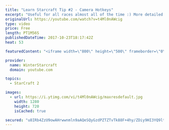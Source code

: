 ```yaml
---
title: "Learn Starcraft Tip #2 - Camera Hotkeys"
excerpt: "Useful for all races almost all of the time :) More detailed guides/tutorials under the learn to play starcraft playlist."
originalUrl: https://youtube.com/watch?v=t4Ml0nAWcig
type: video
price: Free
length: PT1M56S
publishedDateTime: 2017-10-23T18:17:42Z
heat: 53

featuredContent: "<iframe width=\"800\" height=\"500\" frameborder=\"0\" src=\"https://www.youtube.com/embed/t4Ml0nAWcig\" allow=\"accelerometer; autoplay; encrypted-media; gyroscope; picture-in-picture\" allowfullscreen></iframe>"

provider:
  name: WinterStarcraft
  domain: youtube.com

topics:
  - StarCraft 2

images:
  - url: https://i.ytimg.com/vi/t4Ml0nAWcig/maxresdefault.jpg
    width: 1280
    height: 720
    isCached: true

secured: "u8IRb4ZzU9owAHrwwnmln9aAQeSQyGzdPZTZTvTk88F+4hy/ZDiy9HI3YQ9ltOMGH8P1N5QrdMZfOphnjJDC5n/1Izc1HmL2tE7Sdt1I8PFL/lmTPh5lw0QGMemtwNgXYPSo+KCoCwHPbSIVuvrF2CLCwyfi3CVAIOU4qqSFhGBwKt6d3gQ5SLY9i3TVs3yJ7hgCLjWTJgbsh6C7Ly+WpDTET0q06TFxs1NplR2QWHqCkRUEMlXR1LcD+UDCwWPMNAFltye/rn+dZic/Sm8XLMSh1wNLAAho4T6/H1cTaBqvth/quGOxmaeIraVZD26csMEcmD699wZF0CWHFo8Fh2Qa3juOtegfzQZ6dCPJtsybbR+e1kyF/OQVoNa9p5cjI4wGgKi7s+EBGZJec4ff5ACq+xZqBmpZP039rpdZdr8=;qFpIsWXYXiPqUlWyLgtcFg=="
---
```


